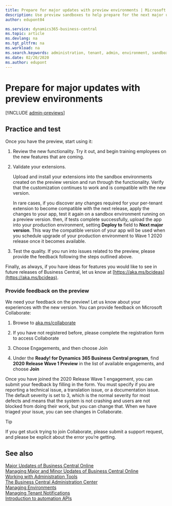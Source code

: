 ```yaml
---
title: Prepare for major updates with preview environments | Microsoft Docs
description: Use preview sandboxes to help prepare for the next major update of Business Central.  
author: edupont04

ms.service: dynamics365-business-central
ms.topic: article
ms.devlang: na
ms.tgt_pltfrm: na
ms.workload: na
ms.search.keywords: administration, tenant, admin, environment, sandbox, update
ms.date: 02/20/2020
ms.author: edupont
---
```


# Prepare for major updates with preview environments

[!INCLUDE [admin-previews](../developer/includes/admin-previews.md)]

## Practice and test

Once you have the preview, start using it:

1. Review the new functionality. Try it out, and begin training employees on the new features that are coming.

2. Validate your extensions.

    Upload and install your extensions into the sandbox environments created on the preview version and run through the functionality. Verify that the customization continues to work and is compatible with the new version.  

    In rare cases, if you discover any changes required for your per-tenant extension to become compatible with the next release, apply the changes to your app, test it again on a sandbox environment running on a preview version. then, if tests complete successfully, upload the app into your production environment, setting **Deploy to** field to **Next major version**. This way the compatible version of your app will be used when you schedule upgrade of your production environment to Wave 1 2020 release once it becomes available.

3. Test the quality. If you run into issues related to the preview, please provide the feedback following the steps outlined above.

Finally, as always, if you have ideas for features you would like to see in future releases of Business Central, let us know at [https://aka.ms/bcideas](https://aka.ms/bcideas).

### Provide feedback on the preview

We need your feedback on the preview! Let us know about your experiences with the new version. You can provide feedback on Microsoft Collaborate:

1. Browse to [aka.ms/collaborate](https://aka.ms/collaborate)

2. If you have not registered before, please complete the registration form to access Collaborate

3. Choose Engagements, and then choose Join

4. Under the **Ready! for Dynamics 365 Business Central program**, find **2020 Release Wave 1 Preview** in the list of available engagements, and choose **Join**

Once you have joined the 2020 Release Wave 1 engagement, you can submit your feedback by filling in the form. You must specify if you are reporting a technical issue, a translation issue, or a documentation issue. The default severity is set to 3, which is the normal severity for most defects and means that the system is not crashing and users are not blocked from doing their work, but you can change that. When we have triaged your issue, you can see changes in Collaborate.

> [!TIP]
> If you get stuck trying to join Collaborate, please submit a support request, and please be explicit about the error you’re getting.

## See also

[Major Updates of Business Central Online](update-rollout-timelime.md)  
[Managing Major and Minor Updates of Business Central Online](tenant-admin-center-update-management.md)  
[Working with Administration Tools](administration.md)  
[The Business Central Administration Center](tenant-admin-center.md)  
[Managing Environments](tenant-admin-center-environments.md)  
[Managing Tenant Notifications](tenant-admin-center-notifications.md)  
[Introduction to automation APIs](itpro-introduction-to-automation-apis.md)  
